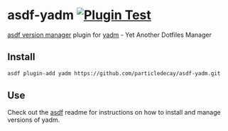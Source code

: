 # asdf-yadm [![Plugin Test](https://github.com/particledecay/asdf-yadm/workflows/Plugin%20Test/badge.svg)](https://github.com/particledecay/asdf-yadm)
[asdf version manager](https://github.com/asdf-vm/asdf) plugin for [yadm](https://github.com/) - Yet Another Dotfiles Manager

## Install
```bash
asdf plugin-add yadm https://github.com/particledecay/asdf-yadm.git
```

## Use
Check out the [asdf](https://github.com/asdf-vm/asdf) readme for instructions on how to install and manage versions of yadm.

